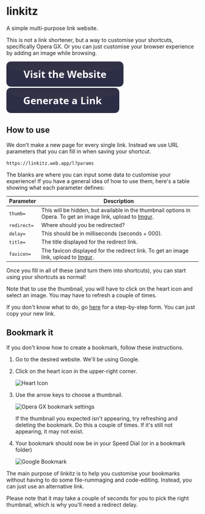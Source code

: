 # linkitz

A simple multi-purpose link website.

This is not a link shortener, but a way to customise your shortcuts, specifically Opera GX. Or you can just customise your browser experience by adding an image while browsing.

[![Visit the Website](public/i/md/website.png)](https://linkitz.web.app) [![Generate a Link](public/i/md/generate.png)](https://ipt0t15yybc.typeform.com/to/Yz0az0d8)

## How to use

We don't make a new page for every single link. Instead we use URL parameters that you can fill in when saving your shortcut.

```https
https://linkitz.web.app/l?params
```

The blanks are where you can input some data to customise your experience! If you have a general idea of how to use them, here's a table showing what each parameter defines:

| Parameter   | Description                                                  |
| ----------- | ------------------------------------------------------------ |
| `thumb=`    | This will be hidden, but available in the thumbnail options in Opera. To get an image link, upload to [Imgur](https://imgur.com). |
| `redirect=` | Where should you be redirected?                              |
| `delay=`    | This should be in milliseconds (seconds + 000).              |
| `title=` | The title displayed for the redirect link. |
| `favicon=` | The favicon displayed for the redirect link. To get an image link, upload to [Imgur](https://imgur.com). |

Once you fill in all of these (and turn them into shortcuts), you can start using your shortcuts as normal!

Note that to use the thumbnail, you will have to click on the heart icon and select an image. You may have to refresh a couple of times.

If you don't know what to do, go [here](https://ipt0t15yybc.typeform.com/to/Yz0az0d8) for a step-by-step form. You can just copy your new link.

## Bookmark it

If you don't know how to create a bookmark, follow these instructions.

1. Go to the desired website. We'll be using Google.
2. Click on the heart icon in the upper-right corner.

    ![Heart Icon](https://i.imgur.com/RoNbbyR.png)

3. Use the arrow keys to choose a thumbnail.

    ![Opera GX bookmark settings](https://i.imgur.com/xCugZeF.png)

    If the thumbnail you expected isn't appearing, try refreshing and deleting the bookmark. Do this a couple of times. If it's still not appearing, it may not exist.
4. Your bookmark should now be in your Speed Dial (or in a bookmark folder)

    ![Google Bookmark](https://i.imgur.com/t0ohpK5.png)

The main purpose of linkitz is to help you customise your bookmarks without having to do some file-rummaging and code-editing. Instead, you can just use an alternative link.

Please note that it may take a couple of seconds for you to pick the right thumbnail, which is why you'll need a redirect delay.